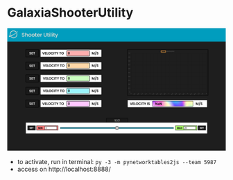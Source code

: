 # GalaxiaShooterUtility

![img_6.png](img_6.png)

* to activate, run in terminal: ```py -3 -m pynetworktables2js --team 5987```
* access on http://localhost:8888/

